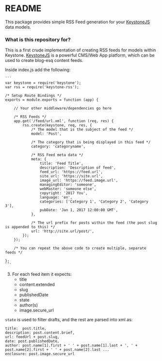 # README #

This package provides simple RSS Feed generation for your [KeystoneJS](http://keystonejs.com/) data models.

### What is this repository for? ###

This is a first crude implementation of creating RSS feeds for models within Keystone. [KeystoneJS](http://keystonejs.com/) is a powerful CMS/Web App platform, which can be used to create blog-esq content feeds.

Inside index.js add the following:

    ```
    var keystone = require('keystone');
    var rss = require('keystone-rss');

    /* Setup Route Bindings */
    exports = module.exports = function (app) {

        // Your other middleware/dependencies go here

        /* RSS Feeds */
        app.get('/feed/url.xml', function (req, res) {
            rss.create(keystone, req, res, {
                /* The model that is the subject of the feed */
                model: 'Post',
                
                /* The category that is being displayed in this feed */
			    category: 'categoryname',

                /* RSS Feed meta data */
                meta: {
                    title: 'Feed Title',
                    description: 'Description of feed',
                    feed_url: 'https://feed.url',
                    site_url: 'https://site.url',
                    image_url: 'https://feed.image.url',
                    managingEditor: 'someone',
                    webMaster: 'someone else',
                    copyright: '2017 You',
                    language: 'en',
                    categories: ['Category 1', 'Category 2', 'Category 3'],
                    pubDate: 'Jan 1, 2017 12:00:00 GMT',
                },

                /* The url prefix for posts within the feed (the post slug is appended to this) */
                url: 'http://site.url/post/',
            });
        });

        /* You can repeat the above code to create multiple, separate feeds */

    };
    ```

3. For each feed item it expects:
    + title
    + content.extended
    + slug
    + publishedDate
    + state
    + author(s)
    + image.secure_url

`state` is used to filter drafts, and the rest are parsed into xml as:

```
title:  post.title,
description: post.content.brief,
url: feedUrl + post.slug,
date: post.publishedDate,
author: post.name[1].first + ' ' + post.name[1].last + ', ' + post.name[2].first + ' ' + post.name[2].last ...
enclosure: post.image.secure_url
```
